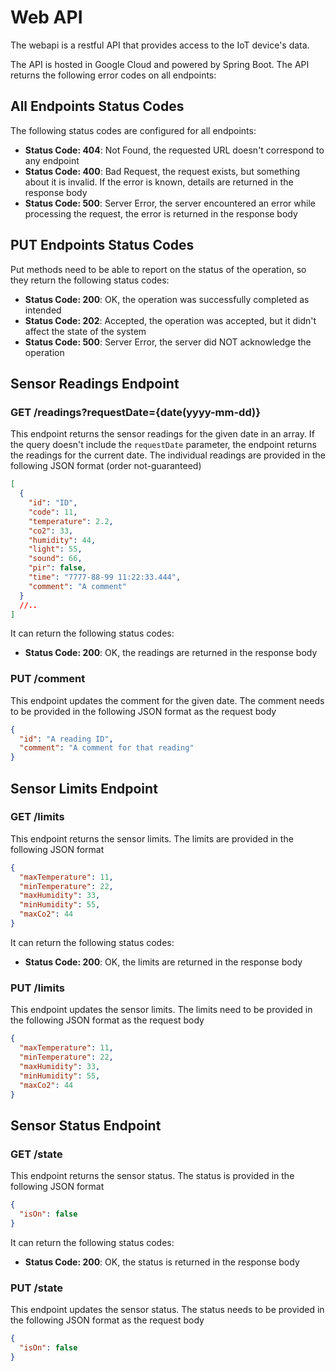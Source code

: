# Web API

The webapi is a restful API that provides access to the IoT device's data.

The API is hosted in Google Cloud and powered by Spring Boot. The API returns the following error codes on all
endpoints:

## All Endpoints Status Codes

The following status codes are configured for all endpoints:

- **Status Code: 404**: Not Found, the requested URL doesn't correspond to any endpoint
- **Status Code: 400**: Bad Request, the request exists, but something about it is invalid. If the error is known,
  details are returned in the response body
- **Status Code: 500**: Server Error, the server encountered an error while processing the request, the error is
  returned in the response body

## PUT Endpoints Status Codes

Put methods need to be able to report on the status of the operation, so they return the following status codes:

- **Status Code: 200**: OK, the operation was successfully completed as intended
- **Status Code: 202**: Accepted, the operation was accepted, but it didn't affect the state of the system
- **Status Code: 500**: Server Error, the server did NOT acknowledge the operation

## Sensor Readings Endpoint

### **GET** /readings?requestDate={date(yyyy-mm-dd)}

This endpoint returns the sensor readings for the given date in an array.
If the query doesn't include the `requestDate` parameter, the endpoint returns the readings for the current date.
The individual readings are provided in the following JSON format (order not-guaranteed)

```json
[
  {
    "id": "ID",
    "code": 11,
    "temperature": 2.2,
    "co2": 33,
    "humidity": 44,
    "light": 55,
    "sound": 66,
    "pir": false,
    "time": "7777-88-99 11:22:33.444",
    "comment": "A comment"
  }
  //..
]
```

It can return the following status codes:

- **Status Code: 200**: OK, the readings are returned in the response body

### **PUT** /comment

This endpoint updates the comment for the given date. The comment needs to be provided in the following JSON format as
the request body

```json
{
  "id": "A reading ID",
  "comment": "A comment for that reading"
}
```

## Sensor Limits Endpoint

### **GET** /limits

This endpoint returns the sensor limits. The limits are provided in the following JSON format

```json
{
  "maxTemperature": 11,
  "minTemperature": 22,
  "maxHumidity": 33,
  "minHumidity": 55,
  "maxCo2": 44
}
```

It can return the following status codes:

- **Status Code: 200**: OK, the limits are returned in the response body

### **PUT** /limits

This endpoint updates the sensor limits. The limits need to be provided in the following JSON format as the request body

```json
{
  "maxTemperature": 11,
  "minTemperature": 22,
  "maxHumidity": 33,
  "minHumidity": 55,
  "maxCo2": 44
}
```

## Sensor Status Endpoint

### **GET** /state

This endpoint returns the sensor status. The status is provided in the following JSON format

```json
{
  "isOn": false
}
```

It can return the following status codes:

- **Status Code: 200**: OK, the status is returned in the response body

### **PUT** /state

This endpoint updates the sensor status. The status needs to be provided in the following JSON format as the
request body

```json
{
  "isOn": false
}
```
